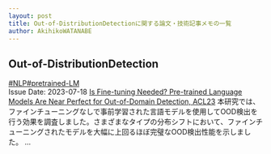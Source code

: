 ```yaml
---
layout: post
title: Out-of-DistributionDetectionに関する論文・技術記事メモの一覧
author: AkihikoWATANABE
---
```

## Out-of-DistributionDetection
<div class="visible-content">
<a class="button" href="articles/NLP.html">#NLP</a><a class="button" href="articles/pretrained-LM.html">#pretrained-LM</a><br><span class="issue_date">Issue Date: 2023-07-18</span>
<a href="https://github.com/AkihikoWatanabe/paper_notes/issues/854">Is Fine-tuning Needed? Pre-trained Language Models Are Near Perfect for Out-of-Domain Detection, ACL23</a>
<span class="snippet">本研究では、ファインチューニングなしで事前学習された言語モデルを使用してOOD検出を行う効果を調査しました。さまざまなタイプの分布シフトにおいて、ファインチューニングされたモデルを大幅に上回るほぼ完璧なOOD検出性能を示しました。 ...</span>
</div>
